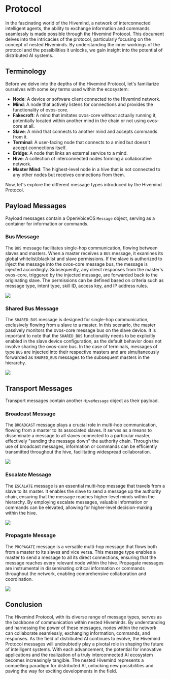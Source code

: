 # Protocol

In the fascinating world of the Hivemind, a network of interconnected intelligent agents, the ability to exchange information and commands seamlessly is made possible through the Hivemind Protocol.
This document delves into the intricacies of the protocol, particularly focusing on the concept of nested Hiveminds.
By understanding the inner workings of the protocol and the possibilities it unlocks, we gain insight into the potential of distributed AI systems.

## Terminology

Before we delve into the depths of the Hivemind Protocol, let's familiarize ourselves with some key terms used within the ecosystem:

- **Node**: A device or software client connected to the Hivemind network.
- **Mind**: A node that actively listens for connections and provides the functionality of ovos-core.
- **Fakecroft**: A mind that imitates ovos-core without actually running it, potentially located within another mind in the chain or not using ovos-core at all.
- **Slave**: A mind that connects to another mind and accepts commands from it.
- **Terminal**: A user-facing node that connects to a mind but doesn't accept connections itself.
- **Bridge**: A node that links an external service to a mind.
- **Hive**: A collection of interconnected nodes forming a collaborative network.
- **Master Mind**: The highest-level node in a hive that is not connected to any other nodes but receives connections from them.

Now, let's explore the different message types introduced by the Hivemind Protocol.

## Payload Messages

Payload messages contain a OpenVoiceOS `Message` object, serving as a container for information or commands.

### Bus Message

The `BUS` message facilitates single-hop communication, flowing between slaves and masters. When a master receives a `BUS` message, it examines its global whitelist/blacklist and slave permissions. If the slave is authorized to inject the message into the ovos-core message bus, the message is injected accordingly. Subsequently, any direct responses from the master's ovos-core, triggered by the injected message, are forwarded back to the originating slave. The permissions can be defined based on criteria such as message type, intent type, skill ID, access key, and IP address rules.

![](https://raw.githubusercontent.com/JarbasHiveMind/HiveMind-core/dev/resources/bus.gif)


### Shared Bus Message

The `SHARED_BUS` message is designed for single-hop communication, exclusively flowing from a slave to a master. In this scenario, the master passively monitors the ovos-core message bus on the slave device. It is important to note that the `SHARED_BUS` functionality needs to be explicitly enabled in the slave device configuration, as the default behavior does not involve sharing the ovos-core bus. In the case of terminals, messages of type `BUS` are injected into their respective masters and are simultaneously forwarded as `SHARED_BUS` messages to the subsequent masters in the hierarchy.

![](https://raw.githubusercontent.com/JarbasHiveMind/HiveMind-core/dev/resources/shared_bus.gif)


## Transport Messages

Transport messages contain another `HiveMessage` object as their payload.

### Broadcast Message

The `BROADCAST` message plays a crucial role in multi-hop communication, flowing from a master to its associated slaves. It serves as a means to disseminate a message to all slaves connected to a particular master, effectively "sending the message down" the authority chain. Through the use of broadcast messages, information or commands can be efficiently transmitted throughout the hive, facilitating widespread collaboration.

![](https://raw.githubusercontent.com/JarbasHiveMind/HiveMind-core/dev/resources/broadcast.gif)


### Escalate Message

The `ESCALATE` message is an essential multi-hop message that travels from a slave to its master. It enables the slave to send a message up the authority chain, ensuring that the message reaches higher-level minds within the hierarchy. By employing escalate messages, valuable information or commands can be elevated, allowing for higher-level decision-making within the hive.

![](https://raw.githubusercontent.com/JarbasHiveMind/HiveMind-core/dev/resources/escalate.gif)


### Propagate Message

The `PROPAGATE` message is a versatile multi-hop message that flows both from a master to its slaves and vice versa. This message type enables a master to send a message to all its direct connections, ensuring that the message reaches every relevant node within the hive. Propagate messages are instrumental in disseminating critical information or commands throughout the network, enabling comprehensive collaboration and coordination.

![](https://raw.githubusercontent.com/JarbasHiveMind/HiveMind-core/dev/resources/propagate.gif)



## Conclusion

The Hivemind Protocol, with its diverse range of message types, serves as the backbone of communication within nested Hiveminds. By understanding and harnessing the power of these messages, nodes within the network can collaborate seamlessly, exchanging information, commands, and responses. As the field of distributed AI continues to evolve, the Hivemind Protocol messages will undoubtedly play a pivotal role in shaping the future of intelligent systems. With each advancement, the potential for innovative applications and the realization of a truly interconnected AI ecosystem becomes increasingly tangible. The nested Hivemind represents a compelling paradigm for distributed AI, unlocking new possibilities and paving the way for exciting developments in the field.
